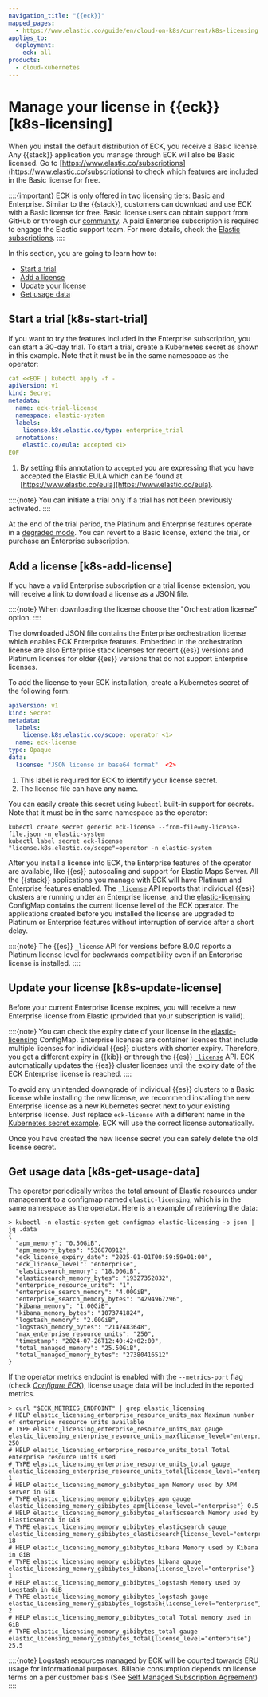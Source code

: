 ```yaml
---
navigation_title: "{{eck}}"
mapped_pages:
  - https://www.elastic.co/guide/en/cloud-on-k8s/current/k8s-licensing.html
applies_to:
  deployment:
    eck: all
products:
  - cloud-kubernetes
---
```


# Manage your license in {{eck}} [k8s-licensing]

When you install the default distribution of ECK, you receive a Basic license. Any {{stack}} application you manage through ECK will also be Basic licensed. Go to [https://www.elastic.co/subscriptions](https://www.elastic.co/subscriptions) to check which features are included in the Basic license for free.

::::{important}
ECK is only offered in two licensing tiers: Basic and Enterprise. Similar to the {{stack}}, customers can download and use ECK with a Basic license for free. Basic license users can obtain support from GitHub or through our [community](https://discuss.elastic.co). A paid Enterprise subscription is required to engage the Elastic support team. For more details, check the [Elastic subscriptions](https://www.elastic.co/subscriptions).
::::


In this section, you are going to learn how to:

* [Start a trial](#k8s-start-trial)
* [Add a license](#k8s-add-license)
* [Update your license](#k8s-update-license)
* [Get usage data](#k8s-get-usage-data)


## Start a trial [k8s-start-trial]

If you want to try the features included in the Enterprise subscription, you can start a 30-day trial. To start a trial, create a Kubernetes secret as shown in this example. Note that it must be in the same namespace as the operator:

```yaml
cat <<EOF | kubectl apply -f -
apiVersion: v1
kind: Secret
metadata:
  name: eck-trial-license
  namespace: elastic-system
  labels:
    license.k8s.elastic.co/type: enterprise_trial
  annotations:
    elastic.co/eula: accepted <1>
EOF
```

1. By setting this annotation to `accepted` you are expressing that you have accepted the Elastic EULA which can be found at [https://www.elastic.co/eula](https://www.elastic.co/eula).


::::{note}
You can initiate a trial only if a trial has not been previously activated.
::::


At the end of the trial period, the Platinum and Enterprise features operate in a [degraded mode](https://www.elastic.co/guide/en/elastic-stack-overview/current/license-expiration.html). You can revert to a Basic license, extend the trial, or purchase an Enterprise subscription.


## Add a license [k8s-add-license]

If you have a valid Enterprise subscription or a trial license extension, you will receive a link to download a license as a JSON file.

::::{note}
When downloading the license choose the "Orchestration license" option.
::::


The downloaded JSON file contains the Enterprise orchestration license which enables ECK Enterprise features. Embedded in the orchestration license are also Enterprise stack licenses for recent {{es}} versions and Platinum licenses for older {{es}} versions that do not support Enterprise licenses.

To add the license to your ECK installation, create a Kubernetes secret of the following form:

```yaml
apiVersion: v1
kind: Secret
metadata:
  labels:
    license.k8s.elastic.co/scope: operator <1>
  name: eck-license
type: Opaque
data:
  license: "JSON license in base64 format"  <2>
```

1. This label is required for ECK to identify your license secret.
2. The license file can have any name.


You can easily create this secret using `kubectl` built-in support for secrets. Note that it must be in the same namespace as the operator:

```shell
kubectl create secret generic eck-license --from-file=my-license-file.json -n elastic-system
kubectl label secret eck-license "license.k8s.elastic.co/scope"=operator -n elastic-system
```

After you install a license into ECK, the Enterprise features of the operator are available, like {{es}} autoscaling and support for Elastic Maps Server. All the {{stack}} applications you manage with ECK will have Platinum and Enterprise features enabled.  The [`_license`](https://www.elastic.co/docs/api/doc/elasticsearch/operation/operation-license-get) API reports that individual {{es}} clusters are running under an Enterprise license, and the [elastic-licensing](#k8s-get-usage-data) ConfigMap contains the current license level of the ECK operator. The applications created before you installed the license are upgraded to Platinum or Enterprise features without interruption of service after a short delay.

::::{note}
The {{es}} `_license` API for versions before 8.0.0 reports a Platinum license level for backwards compatibility even if an Enterprise license is installed.
::::



## Update your license [k8s-update-license]

Before your current Enterprise license expires, you will receive a new Enterprise license from Elastic (provided that your subscription is valid).

::::{note}
You can check the expiry date of your license in the [elastic-licensing](#k8s-get-usage-data) ConfigMap. Enterprise licenses are container licenses that include multiple licenses for individual {{es}} clusters with shorter expiry. Therefore, you get a different expiry in {{kib}} or through the {{es}} [`_license`](https://www.elastic.co/docs/api/doc/elasticsearch/operation/operation-license-get) API. ECK automatically updates the {{es}} cluster licenses until the expiry date of the ECK Enterprise license is reached.
::::


To avoid any unintended downgrade of individual {{es}} clusters to a Basic license while installing the new license, we recommend installing the new Enterprise license as a new Kubernetes secret next to your existing Enterprise license. Just replace `eck-license` with a different name in the [Kubernetes secret example](#k8s-add-license). ECK will use the correct license automatically.

Once you have created the new license secret you can safely delete the old license secret.


## Get usage data [k8s-get-usage-data]

The operator periodically writes the total amount of Elastic resources under management to a configmap named `elastic-licensing`, which is in the same namespace as the operator. Here is an example of retrieving the data:

```shell
> kubectl -n elastic-system get configmap elastic-licensing -o json | jq .data
{
  "apm_memory": "0.50GiB",
  "apm_memory_bytes": "536870912",
  "eck_license_expiry_date": "2025-01-01T00:59:59+01:00",
  "eck_license_level": "enterprise",
  "elasticsearch_memory": "18.00GiB",
  "elasticsearch_memory_bytes": "19327352832",
  "enterprise_resource_units": "1",
  "enterprise_search_memory": "4.00GiB",
  "enterprise_search_memory_bytes": "4294967296",
  "kibana_memory": "1.00GiB",
  "kibana_memory_bytes": "1073741824",
  "logstash_memory": "2.00GiB",
  "logstash_memory_bytes": "2147483648",
  "max_enterprise_resource_units": "250",
  "timestamp": "2024-07-26T12:40:42+02:00",
  "total_managed_memory": "25.50GiB",
  "total_managed_memory_bytes": "27380416512"
}
```

If the operator metrics endpoint is enabled with the `--metrics-port` flag (check [*Configure ECK*](../deploy/cloud-on-k8s/configure-eck.md)), license usage data will be included in the reported metrics.

```shell
> curl "$ECK_METRICS_ENDPOINT" | grep elastic_licensing
# HELP elastic_licensing_enterprise_resource_units_max Maximum number of enterprise resource units available
# TYPE elastic_licensing_enterprise_resource_units_max gauge
elastic_licensing_enterprise_resource_units_max{license_level="enterprise"} 250
# HELP elastic_licensing_enterprise_resource_units_total Total enterprise resource units used
# TYPE elastic_licensing_enterprise_resource_units_total gauge
elastic_licensing_enterprise_resource_units_total{license_level="enterprise"} 1
# HELP elastic_licensing_memory_gibibytes_apm Memory used by APM server in GiB
# TYPE elastic_licensing_memory_gibibytes_apm gauge
elastic_licensing_memory_gibibytes_apm{license_level="enterprise"} 0.5
# HELP elastic_licensing_memory_gibibytes_elasticsearch Memory used by Elasticsearch in GiB
# TYPE elastic_licensing_memory_gibibytes_elasticsearch gauge
elastic_licensing_memory_gibibytes_elasticsearch{license_level="enterprise"} 18
# HELP elastic_licensing_memory_gibibytes_kibana Memory used by Kibana in GiB
# TYPE elastic_licensing_memory_gibibytes_kibana gauge
elastic_licensing_memory_gibibytes_kibana{license_level="enterprise"} 1
# HELP elastic_licensing_memory_gibibytes_logstash Memory used by Logstash in GiB
# TYPE elastic_licensing_memory_gibibytes_logstash gauge
elastic_licensing_memory_gibibytes_logstash{license_level="enterprise"} 2
# HELP elastic_licensing_memory_gibibytes_total Total memory used in GiB
# TYPE elastic_licensing_memory_gibibytes_total gauge
elastic_licensing_memory_gibibytes_total{license_level="enterprise"} 25.5
```

::::{note}
Logstash resources managed by ECK will be counted towards ERU usage for informational purposes. Billable consumption depends on license terms on a per customer basis (See [Self Managed Subscription Agreement](https://www.elastic.co/agreements/global/self-managed))
::::



